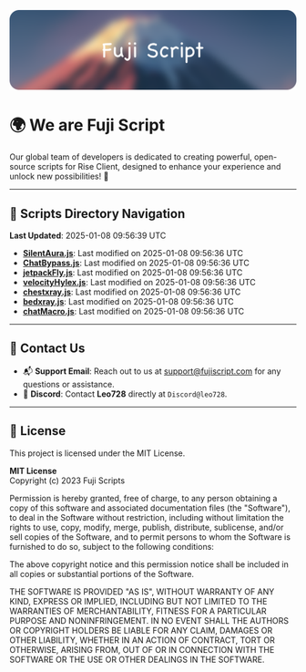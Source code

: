 ![Banner](.github/b.webp)

# 🌍 **We are Fuji Script**

Our global team of developers is dedicated to creating powerful, open-source scripts for Rise Client, designed to enhance your experience and unlock new possibilities! 🌟

---
<!-- SCRIPTS_NAVIGATION_START -->
## 📂 **Scripts Directory Navigation**

**Last Updated**: 2025-01-08 09:56:39 UTC

- **[SilentAura.js](scripts/SilentAura.js)**: Last modified on 2025-01-08 09:56:36 UTC
- **[ChatBypass.js](scripts/ChatBypass.js)**: Last modified on 2025-01-08 09:56:36 UTC
- **[jetpackFly.js](scripts/jetpackFly.js)**: Last modified on 2025-01-08 09:56:36 UTC
- **[velocityHylex.js](scripts/velocityHylex.js)**: Last modified on 2025-01-08 09:56:36 UTC
- **[chestxray.js](scripts/chestxray.js)**: Last modified on 2025-01-08 09:56:36 UTC
- **[bedxray.js](scripts/bedxray.js)**: Last modified on 2025-01-08 09:56:36 UTC
- **[chatMacro.js](scripts/chatMacro.js)**: Last modified on 2025-01-08 09:56:36 UTC

<!-- SCRIPTS_NAVIGATION_END -->

---

## 💬 **Contact Us**  
- 📬 **Support Email**: Reach out to us at [support@fujiscript.com](mailto:support@fujiscript.com) for any questions or assistance.  
- 💬 **Discord**: Contact **Leo728** directly at `Discord@leo728`.

---

## 📜 **License**

This project is licensed under the MIT License.  

**MIT License**  
Copyright (c) 2023 Fuji Scripts  

Permission is hereby granted, free of charge, to any person obtaining a copy of this software and associated documentation files (the "Software"), to deal in the Software without restriction, including without limitation the rights to use, copy, modify, merge, publish, distribute, sublicense, and/or sell copies of the Software, and to permit persons to whom the Software is furnished to do so, subject to the following conditions:  

The above copyright notice and this permission notice shall be included in all copies or substantial portions of the Software.  

THE SOFTWARE IS PROVIDED "AS IS", WITHOUT WARRANTY OF ANY KIND, EXPRESS OR IMPLIED, INCLUDING BUT NOT LIMITED TO THE WARRANTIES OF MERCHANTABILITY, FITNESS FOR A PARTICULAR PURPOSE AND NONINFRINGEMENT. IN NO EVENT SHALL THE AUTHORS OR COPYRIGHT HOLDERS BE LIABLE FOR ANY CLAIM, DAMAGES OR OTHER LIABILITY, WHETHER IN AN ACTION OF CONTRACT, TORT OR OTHERWISE, ARISING FROM, OUT OF OR IN CONNECTION WITH THE SOFTWARE OR THE USE OR OTHER DEALINGS IN THE SOFTWARE.  
